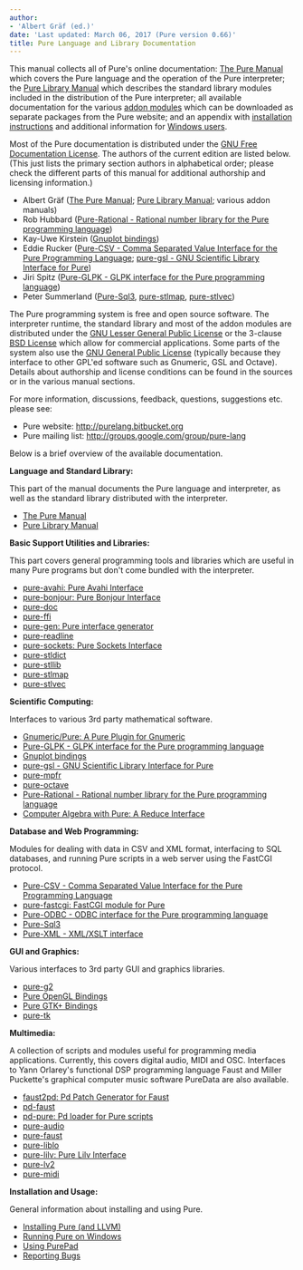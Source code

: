 ```yaml
---
author:
- 'Albert Gräf (ed.)'
date: 'Last updated: March 06, 2017 (Pure version 0.66)'
title: Pure Language and Library Documentation
---
```


<a name="doc-index"></a>

This manual collects all of Pure's online documentation: [The Pure
Manual](#the-pure-manual) which covers the Pure language and the operation of
the Pure interpreter; the [Pure Library Manual](#pure-library-manual) which
describes the standard library modules included in the distribution of the
Pure interpreter; all available documentation for the various [addon
modules](#addon-modules) which can be downloaded as separate packages from the
Pure website; and an appendix with [installation
instructions](#installing-pure-and-llvm) and additional information for
[Windows users](#running-pure-on-windows).

Most of the Pure documentation is distributed under the [GNU Free
Documentation License](http://www.gnu.org/copyleft/fdl.html). The authors of
the current edition are listed below. (This just lists the primary section
authors in alphabetical order; please check the different parts of this manual
for additional authorship and licensing information.)

-   Albert Gräf ([The Pure Manual](#the-pure-manual); [Pure Library
    Manual](#pure-library-manual); various addon manuals)
-   Rob Hubbard ([Pure-Rational - Rational number library for the Pure
    programming
    language](#pure-rational---rational-number-library-for-the-pure-programming-language))
-   Kay-Uwe Kirstein ([Gnuplot bindings](#gnuplot-bindings))
-   Eddie Rucker ([Pure-CSV - Comma Separated Value Interface for the Pure
    Programming
    Language](#pure-csv---comma-separated-value-interface-for-the-pure-programming-language);
    [pure-gsl - GNU Scientific Library Interface for
    Pure](#pure-gsl---gnu-scientific-library-interface-for-pure))
-   Jiri Spitz ([Pure-GLPK - GLPK interface for the Pure programming
    language](#pure-glpk---glpk-interface-for-the-pure-programming-language))
-   Peter Summerland ([Pure-Sql3](#pure-sql3), [pure-stlmap](#pure-stlmap),
    [pure-stlvec](#pure-stlvec))

The Pure programming system is free and open source software. The interpreter
runtime, the standard library and most of the addon modules are distributed
under the [GNU Lesser General Public
License](http://www.gnu.org/copyleft/lgpl.html) or the 3-clause [BSD
License](http://www.opensource.org/licenses/bsd-license.php) which allow for
commercial applications. Some parts of the system also use the [GNU General
Public License](http://www.gnu.org/copyleft/gpl.html) (typically because they
interface to other GPL'ed software such as Gnumeric, GSL and Octave). Details
about authorship and license conditions can be found in the sources or in the
various manual sections.

For more information, discussions, feedback, questions, suggestions etc.
please see:

-   Pure website: <http://purelang.bitbucket.org>
-   Pure mailing list: <http://groups.google.com/group/pure-lang>

<a name="addon-modules"></a>

<a name="doc-index2"></a>

Below is a brief overview of the available documentation.

**Language and Standard Library:**

This part of the manual documents the Pure language and interpreter, as well
as the standard library distributed with the interpreter.

-   [The Pure Manual](#the-pure-manual)
-   [Pure Library Manual](#pure-library-manual)

**Basic Support Utilities and Libraries:**

This part covers general programming tools and libraries which are useful in
many Pure programs but don't come bundled with the interpreter.

-   [pure-avahi: Pure Avahi Interface](#pure-avahi-pure-avahi-interface)
-   [pure-bonjour: Pure Bonjour
    Interface](#pure-bonjour-pure-bonjour-interface)
-   [pure-doc](#pure-doc)
-   [pure-ffi](#pure-ffi)
-   [pure-gen: Pure interface generator](#pure-gen-pure-interface-generator)
-   [pure-readline](#pure-readline)
-   [pure-sockets: Pure Sockets
    Interface](#pure-sockets-pure-sockets-interface)
-   [pure-stldict](#pure-stldict)
-   [pure-stllib](#pure-stllib)
-   [pure-stlmap](#pure-stlmap)
-   [pure-stlvec](#pure-stlvec)

**Scientific Computing:**

Interfaces to various 3rd party mathematical software.

-   [Gnumeric/Pure: A Pure Plugin for
    Gnumeric](#gnumericpure-a-pure-plugin-for-gnumeric)
-   [Pure-GLPK - GLPK interface for the Pure programming
    language](#pure-glpk---glpk-interface-for-the-pure-programming-language)
-   [Gnuplot bindings](#gnuplot-bindings)
-   [pure-gsl - GNU Scientific Library Interface for
    Pure](#pure-gsl---gnu-scientific-library-interface-for-pure)
-   [pure-mpfr](#pure-mpfr)
-   [pure-octave](#pure-octave)
-   [Pure-Rational - Rational number library for the Pure programming
    language](#pure-rational---rational-number-library-for-the-pure-programming-language)
-   [Computer Algebra with Pure: A Reduce
    Interface](#computer-algebra-with-pure-a-reduce-interface)

**Database and Web Programming:**

Modules for dealing with data in CSV and XML format, interfacing to SQL
databases, and running Pure scripts in a web server using the FastCGI
protocol.

-   [Pure-CSV - Comma Separated Value Interface for the Pure Programming
    Language](#pure-csv---comma-separated-value-interface-for-the-pure-programming-language)
-   [pure-fastcgi: FastCGI module for
    Pure](#pure-fastcgi-fastcgi-module-for-pure)
-   [Pure-ODBC - ODBC interface for the Pure programming
    language](#pure-odbc---odbc-interface-for-the-pure-programming-language)
-   [Pure-Sql3](#pure-sql3)
-   [Pure-XML - XML/XSLT interface](#pure-xml---xmlxslt-interface)

**GUI and Graphics:**

Various interfaces to 3rd party GUI and graphics libraries.

-   [pure-g2](#pure-g2)
-   [Pure OpenGL Bindings](#pure-opengl-bindings)
-   [Pure GTK+ Bindings](#pure-gtk-bindings)
-   [pure-tk](#pure-tk)

**Multimedia:**

A collection of scripts and modules useful for programming media applications.
Currently, this covers digital audio, MIDI and OSC. Interfaces to Yann
Orlarey's functional DSP programming language Faust and Miller Puckette's
graphical computer music software PureData are also available.

-   [faust2pd: Pd Patch Generator for
    Faust](#faust2pd-pd-patch-generator-for-faust)
-   [pd-faust](#pd-faust)
-   [pd-pure: Pd loader for Pure scripts](#pd-pure-pd-loader-for-pure-scripts)
-   [pure-audio](#pure-audio)
-   [pure-faust](#pure-faust)
-   [pure-liblo](#pure-liblo)
-   [pure-lilv: Pure Lilv Interface](#pure-lilv-pure-lilv-interface)
-   [pure-lv2](#pure-lv2)
-   [pure-midi](#pure-midi)

**Installation and Usage:**

General information about installing and using Pure.

-   [Installing Pure (and LLVM)](#installing-pure-and-llvm)
-   [Running Pure on Windows](#running-pure-on-windows)
-   [Using PurePad](#using-purepad)
-   [Reporting Bugs](#reporting-bugs)
